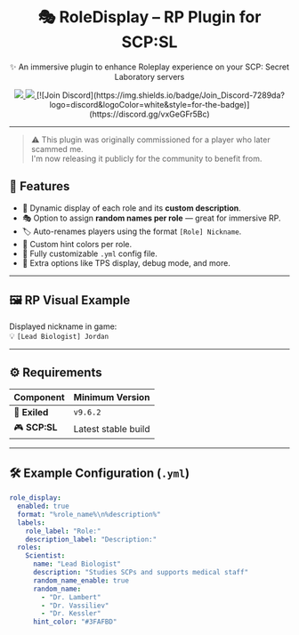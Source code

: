 <h1 align="center">🎭 RoleDisplay – RP Plugin for SCP:SL</h1>

<p align="center">
  ✨ An immersive plugin to enhance Roleplay experience on your SCP: Secret Laboratory servers  
</p>

<p align="center">
  <a href="https://github.com/Konoaru384/RoleDisplayPlugin/releases/latest">
    <img src="https://img.shields.io/github/v/release/Konoaru384/RoleDisplayPlugin?label=Latest%20Release&color=blue&style=for-the-badge"/>
  </a>
  <a href="https://github.com/Konoaru384/RoleDisplayPlugin/releases">
    <img src="https://img.shields.io/github/downloads/Konoaru384/RoleDisplayPlugin/total?label=Downloads&color=success&style=for-the-badge"/>
  </a>
  [![Join Discord](https://img.shields.io/badge/Join_Discord-7289da?logo=discord&logoColor=white&style=for-the-badge)](https://discord.gg/vxGeGFr5Bc)
  </a>
</p>

---

> ⚠️ This plugin was originally commissioned for a player who later scammed me.  
> I'm now releasing it publicly for the community to benefit from.

## 🧩 Features

- 🧬 Dynamic display of each role and its **custom description**.
- 🎭 Option to assign **random names per role** — great for immersive RP.
- 🏷️ Auto-renames players using the format `[Role] Nickname`.
- 🌈 Custom hint colors per role.
- 📄 Fully customizable `.yml` config file.
- 🧪 Extra options like TPS display, debug mode, and more.

---

## 🖼️ RP Visual Example

Displayed nickname in game:  
💡 `[Lead Biologist] Jordan`

---

## ⚙️ Requirements

| Component        | Minimum Version     |
|------------------|---------------------|
| 🧩 **Exiled**     | `v9.6.2`             |
| 🎮 **SCP:SL**     | Latest stable build |

---

## 🛠️ Example Configuration (`.yml`)

```yaml
role_display:
  enabled: true
  format: "%role_name%\n%description%"
  labels:
    role_label: "Role:"
    description_label: "Description:"
  roles:
    Scientist:
      name: "Lead Biologist"
      description: "Studies SCPs and supports medical staff"
      random_name_enable: true
      random_name:
        - "Dr. Lambert"
        - "Dr. Vassiliev"
        - "Dr. Kessler"
      hint_color: "#3FAFBD"

